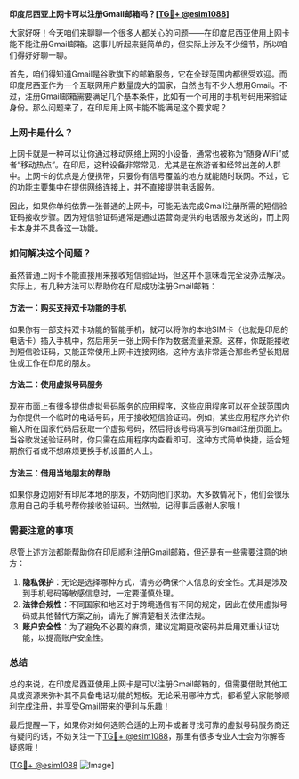 **印度尼西亚上网卡可以注册Gmail邮箱吗？[[TG💪+ @esim1088](https://t.me/s/esim1088)]**

大家好呀！今天咱们来聊聊一个很多人都关心的问题——在印度尼西亚使用上网卡能不能注册Gmail邮箱。这事儿听起来挺简单的，但实际上涉及不少细节，所以咱们得好好聊一聊。

首先，咱们得知道Gmail是谷歌旗下的邮箱服务，它在全球范围内都很受欢迎。而印度尼西亚作为一个互联网用户数量庞大的国家，自然也有不少人想用Gmail。不过，注册Gmail邮箱需要满足几个基本条件，比如有一个可用的手机号码用来验证身份。那么问题来了，在印尼用上网卡能不能满足这个要求呢？

### 上网卡是什么？

上网卡就是一种可以让你通过移动网络上网的小设备，通常也被称为“随身WiFi”或者“移动热点”。在印尼，这种设备非常常见，尤其是在旅游者和经常出差的人群中。上网卡的优点是方便携带，只要你有信号覆盖的地方就能随时联网。不过，它的功能主要集中在提供网络连接上，并不直接提供电话服务。

因此，如果你单纯依靠一张普通的上网卡，可能无法完成Gmail注册所需的短信验证码接收步骤。因为短信验证码通常是通过运营商提供的电话服务发送的，而上网卡本身并不具备这一功能。

### 如何解决这个问题？

虽然普通上网卡不能直接用来接收短信验证码，但这并不意味着完全没办法解决。实际上，有几种方法可以帮助你在印尼成功注册Gmail邮箱：

#### 方法一：购买支持双卡功能的手机

如果你有一部支持双卡功能的智能手机，就可以将你的本地SIM卡（也就是印尼的电话卡）插入手机中，然后用另一张上网卡作为数据流量来源。这样，你既能接收到短信验证码，又能正常使用上网卡连接网络。这种方法非常适合那些希望长期居住或工作在印尼的朋友。

#### 方法二：使用虚拟号码服务

现在市面上有很多提供虚拟号码服务的应用程序，这些应用程序可以在全球范围内为你提供一个临时的电话号码，用于接收短信验证码。例如，某些应用程序允许你输入所在国家代码后获取一个虚拟号码，然后将该号码填写到Gmail注册页面上。当谷歌发送验证码时，你只需在应用程序内查看即可。这种方式简单快捷，适合短期旅行者或不想麻烦更换手机设置的人士。

#### 方法三：借用当地朋友的帮助

如果你身边刚好有印尼本地的朋友，不妨向他们求助。大多数情况下，他们会很乐意用自己的手机号帮你接收验证码。当然啦，记得事后感谢人家哦！

### 需要注意的事项

尽管上述方法都能帮助你在印尼顺利注册Gmail邮箱，但还是有一些需要注意的地方：

1. **隐私保护**：无论是选择哪种方式，请务必确保个人信息的安全性。尤其是涉及到手机号码等敏感信息时，一定要谨慎处理。
2. **法律合规性**：不同国家和地区对于跨境通信有不同的规定，因此在使用虚拟号码或其他替代方案之前，请先了解清楚相关法律法规。
3. **账户安全性**：为了避免不必要的麻烦，建议定期更改密码并启用双重认证功能，以提高账户安全性。

### 总结

总的来说，在印度尼西亚使用上网卡是可以注册Gmail邮箱的，但需要借助其他工具或资源来弥补其不具备电话功能的短板。无论采用哪种方式，都希望大家能够顺利完成注册，并享受Gmail带来的便利与乐趣！

最后提醒一下，如果你对如何选购合适的上网卡或者寻找可靠的虚拟号码服务商还有疑问的话，不妨关注一下[TG💪+ @esim1088](https://t.me/s/esim1088)，那里有很多专业人士会为你解答疑惑哦！

[[TG💪+ @esim1088](https://t.me/s/esim1088) ![Image](https://i.postimg.cc/4NQfJmqS/Snipaste-2025-05-13-00-14-12.png)]